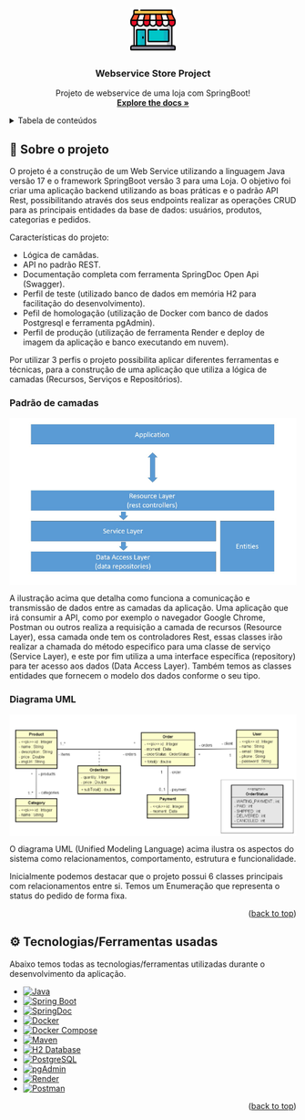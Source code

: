 <!-- PROJECT LOGO -->
<br />
<div align="center">
  <a href="https://github.com/othneildrew/Best-README-Template">
    <img src="images/store.png" alt="Logo" width="80" height="80">
  </a>

<h3 align="center">Webservice Store Project</h3>

  <p align="center">
    Projeto de webservice de uma loja com SpringBoot!
    <br />
    <a href="https://github.com/othneildrew/Best-README-Template"><strong>Explore the docs »</strong></a>
    <br />
</div>

<details>
  <summary>Tabela de conteúdos</summary>
  <ol>
    <li>
      <a href="#sobre-o-projeto">Sobre o projeto</a>
      <ul>
        <li><a href="#tecnologiasferramentas-usadas">Tecnologias utilizadas</a></li>
      </ul>
    </li>
    <li>
      <a href="#como-iniciar-o-projeto">Como iniciar o projeto</a>
      <ul>
        <li><a href="#pre-requisitos">Pré-requisitos</a></li>
        <li><a href="#instalacao">Instalação</a></li>
      </ul>
    </li>
    <li><a href="#utilizando">Utilizando</a></li>
    <li><a href="#contato">Contato</a></li>
    <li><a href="#conhecimentos-adquiridos-e-melhorias">Conhecimentos Adquiridos e melhorias</a></li>
  </ol>
</details>


## :mag_right: Sobre o projeto
O projeto é a construção de um Web Service utilizando a linguagem Java versão 17 e o framework SpringBoot versão 3 para uma Loja. O objetivo foi criar uma aplicação backend utilizando as boas práticas e o padrão API Rest, possibilitando através dos seus endpoints realizar as operações CRUD para as principais entidades da base de dados: usuários, produtos, categorias e pedidos.

Características do projeto:
* Lógica de camâdas.
* API no padrão REST.
* Documentação completa com ferramenta SpringDoc Open Api (Swagger).
* Perfil de teste (utilizado banco de dados em memória H2 para facilitação do desenvolvimento).
* Pefil de homologação (utilização de Docker com banco de dados Postgresql e ferramenta pgAdmin).
* Perfil de produção (utilização de ferramenta Render e deploy de imagem da aplicação e banco executando em nuvem).

Por utilizar 3 perfis o projeto possibilita aplicar diferentes ferramentas e técnicas, para a construção de uma aplicação que utiliza a lógica de camadas (Recursos, Serviços e Repositórios).


### Padrão de camadas
<img src="images/layers.png" align="center"/>

A ilustração acima que detalha como funciona a comunicação e transmissão de dados entre as camadas da aplicação. Uma aplicação que irá consumir a API, como por exemplo o navegador Google Chrome, Postman ou outros realiza a requisição a camada de recursos (Resource Layer), essa camada onde tem os controladores Rest, essas classes irão realizar a chamada do método especifico para uma classe de serviço (Service Layer), e este por fim utiliza a uma interface específica (repository) para ter acesso aos dados (Data Access Layer). Também temos as classes entidades que fornecem o modelo dos dados conforme o seu tipo.

### Diagrama UML

<img src="images/diagram.png" align="center"/>

O diagrama UML (Unified Modeling Language) acima ilustra os aspectos do sistema como relacionamentos, comportamento, estrutura e funcionalidade. 

Inicialmente podemos destacar que o projeto possui 6 classes principais com relacionamentos entre si. Temos um Enumeração que representa o status do pedido de forma fixa.

<p align="right">(<a href="#readme-top">back to top</a>)</p>

## :gear: Tecnologias/Ferramentas usadas
Abaixo temos todas as tecnologias/ferramentas utilizadas durante o desenvolvimento da aplicação. 
* [![Java][Java-badge]][Java-url]
* [![Spring Boot][SpringBoot-badge]][SpringBoot-url]
* [![SpringDoc][SpringDoc-badge]][SpringDoc-url]
* [![Docker][Docker-badge]][Docker-url]
* [![Docker Compose][DockerCompose-badge]][DockerCompose-url]
* [![Maven][Maven-badge]][Maven-url]
* [![H2 Database][H2-badge]][H2-url]
* [![PostgreSQL][Postgresql-badge]][Postgresql-url]
* [![pgAdmin][PgAdmin-badge]][PgAdmin-url]
* [![Render][Render-badge]][Render-url]
* [![Postman][Postman-badge]][Postman-url]

[Java-badge]: https://img.shields.io/badge/Java-ED8B00?style=for-the-badge&logo=openjdk&logoColor=white
[Java-url]: https://www.java.com/

[SpringBoot-badge]: https://img.shields.io/badge/Spring_Boot-6DB33F?style=for-the-badge&logo=spring-boot&logoColor=white
[SpringBoot-url]: https://spring.io/projects/spring-boot

[SpringDoc-badge]: https://img.shields.io/badge/SpringDoc-6DB33F?style=for-the-badge&logo=spring&logoColor=white
[SpringDoc-url]: https://springdoc.org/

[Docker-badge]: https://img.shields.io/badge/Docker-2496ED?style=for-the-badge&logo=docker&logoColor=white
[Docker-url]: https://www.docker.com/

[DockerCompose-badge]: https://img.shields.io/badge/Docker_Compose-2496ED?style=for-the-badge&logo=docker&logoColor=white
[DockerCompose-url]: https://docs.docker.com/compose/

[Maven-badge]: https://img.shields.io/badge/Maven-C71A36?style=for-the-badge&logo=apache-maven&logoColor=white
[Maven-url]: https://maven.apache.org/

[H2-badge]: https://img.shields.io/badge/H2_Database-003366?style=for-the-badge&logo=h2&logoColor=white
[H2-url]: https://www.h2database.com/

[Postgresql-badge]: https://img.shields.io/badge/PostgreSQL-336791?style=for-the-badge&logo=postgresql&logoColor=white
[Postgresql-url]: https://www.postgresql.org/

[PgAdmin-badge]: https://img.shields.io/badge/pgAdmin-316192?style=for-the-badge&logo=postgresql&logoColor=white
[PgAdmin-url]: https://www.pgadmin.org/

[Render-badge]: https://img.shields.io/badge/Render-46E3B7?style=for-the-badge&logo=render&logoColor=white
[Render-url]: https://render.com/

[Postman-badge]: https://img.shields.io/badge/Postman-FF6C37?style=for-the-badge&logo=postman&logoColor=white
[Postman-url]: https://www.postman.com/

<p align="right">(<a href="#readme-top">back to top</a>)</p>

